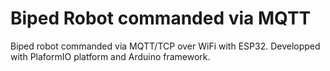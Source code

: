 # Biped Robot commanded via MQTT
Biped robot commanded via MQTT/TCP over WiFi with ESP32. Developped with PlaformIO platform and Arduino framework.

